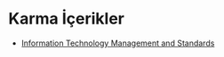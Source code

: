 # Karma İçerikler

- [Information Technology Management and Standards](./Karma%20%C4%B0%C3%A7erikler/Information%20Technology%20Management%20and%20Standards.rar)

